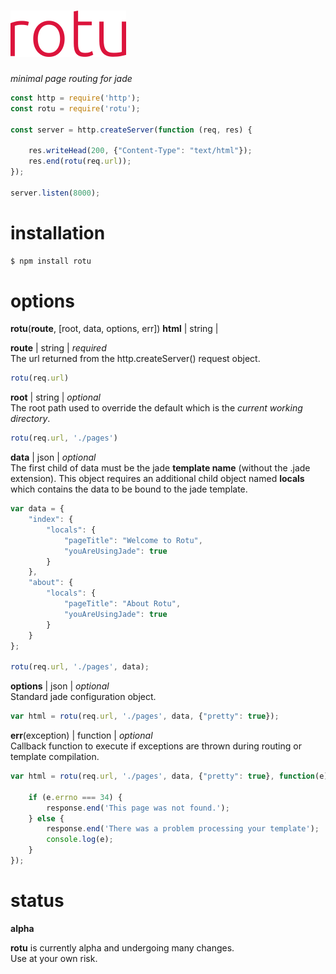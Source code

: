 
# [![rotu - minimal page routing for jade](./rotu.png)](https://www.npmjs.com/package/rotu)
_minimal page routing for jade_

```javascript
const http = require('http');
const rotu = require('rotu');

const server = http.createServer(function (req, res) {

    res.writeHead(200, {"Content-Type": "text/html"});
    res.end(rotu(req.url));
});

server.listen(8000);
```

# installation
```bash
$ npm install rotu
```

# options
**rotu**(**route**, [root, data, options, err]) **html** | string |

**route** | string | _required_  
The url returned from the http.createServer() request object.

```javascript
rotu(req.url)
```

**root** | string | _optional_  
The root path used to override the default which is the _current working directory_.

```javascript
rotu(req.url, './pages')
```

**data** | json | _optional_  
The first child of data must be the jade **template name** (without the .jade extension). This object requires an additional child object named **locals** which contains the data to be bound to the jade template.

```javascript
var data = {
    "index": {
        "locals": {
            "pageTitle": "Welcome to Rotu",
            "youAreUsingJade": true
        }
    },
    "about": {
        "locals": {
            "pageTitle": "About Rotu",
            "youAreUsingJade": true
        }
    }
};

rotu(req.url, './pages', data);
```

**options** | json | _optional_  
Standard jade configuration object.

```javascript
var html = rotu(req.url, './pages', data, {"pretty": true});
```

**err**(exception) | function | _optional_  
Callback function to execute if exceptions are thrown during routing or template compilation.

```javascript
var html = rotu(req.url, './pages', data, {"pretty": true}, function(e) {

    if (e.errno === 34) {
        response.end('This page was not found.');
    } else {
        response.end('There was a problem processing your template');
        console.log(e);
    }
});
```




# status
**alpha**

**rotu** is currently alpha and undergoing many changes.  
Use at your own risk.
